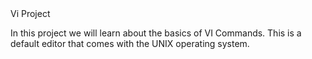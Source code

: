 <html>
<head>
Vi Project
</head>
<body>
<p>In this project we will learn about the basics of VI Commands. This is a default editor that comes with the UNIX operating system.
</p>
</body>
</html>